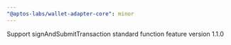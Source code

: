 ```yaml
---
"@aptos-labs/wallet-adapter-core": minor
---
```


Support signAndSubmitTransaction standard function feature version 1.1.0
